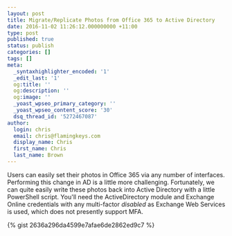 ```yaml
---
layout: post
title: Migrate/Replicate Photos from Office 365 to Active Directory
date: 2016-11-02 11:26:12.000000000 +11:00
type: post
published: true
status: publish
categories: []
tags: []
meta:
  _syntaxhighlighter_encoded: '1'
  _edit_last: '1'
  og:title: ''
  og:description: ''
  og:image: ''
  _yoast_wpseo_primary_category: ''
  _yoast_wpseo_content_score: '30'
  dsq_thread_id: '5272467087'
author:
  login: chris
  email: chris@flamingkeys.com
  display_name: Chris
  first_name: Chris
  last_name: Brown
---
```


Users can easily set their photos in Office 365 via any number of interfaces. Performing this change in AD is a little more challenging. Fortunately, we can quite easily write these photos back into Active Directory with a little PowerShell script. You'll need the ActiveDirectory module and Exchange Online credentials with any multi-factor <em>disabled</em> as Exchange Web Services is used, which does not presently support MFA.

{% gist 2636a296da4599e7afae6de2862ed9c7 %}

